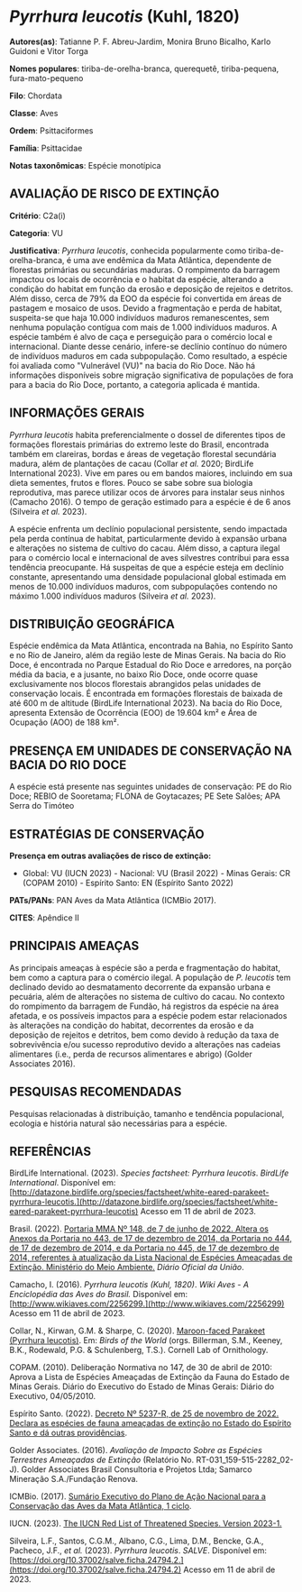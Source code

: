 # *Pyrrhura leucotis* (Kuhl, 1820)

**Autores(as)**: Tatianne P. F. Abreu-Jardim, Monira Bruno Bicalho, Karlo Guidoni e Vitor Torga

**Nomes populares**: tiriba-de-orelha-branca, querequetê, tiriba-pequena, fura-mato-pequeno

**Filo**: Chordata

**Classe**: Aves

**Ordem**: Psittaciformes

**Família**: Psittacidae

**Notas taxonômicas**: Espécie monotípica

## AVALIAÇÃO DE RISCO DE EXTINÇÃO

**Critério**: C2a(i)

**Categoria**: VU

**Justificativa**: *Pyrrhura leucotis*, conhecida popularmente como tiriba-de-orelha-branca, é uma ave endêmica da Mata Atlântica, dependente de florestas primárias ou secundárias maduras. O rompimento da barragem impactou os locais de ocorrência e o habitat da espécie, alterando a condição do habitat em função da erosão e deposição de rejeitos e detritos. Além disso, cerca de 79% da EOO da espécie foi convertida em áreas de pastagem e mosaico de usos. Devido a fragmentação e perda de habitat, suspeita-se que haja 10.000 indivíduos maduros remanescentes, sem nenhuma população contígua com mais de 1.000 indivíduos maduros. A espécie também é alvo de caça e perseguição para o comércio local e internacional. Diante desse cenário, infere-se declínio contínuo do número de indivíduos maduros em cada subpopulação. Como resultado, a espécie foi avaliada como "Vulnerável (VU)" na bacia do Rio Doce. Não há informações disponíveis sobre migração
significativa de populações de fora para a bacia do Rio Doce, portanto, a categoria aplicada é mantida.

## INFORMAÇÕES GERAIS

*Pyrrhura leucotis* habita preferencialmente o dossel de diferentes tipos de formações florestais primárias do extremo leste do Brasil, encontrada também em clareiras, bordas e áreas de vegetação florestal secundária madura, além de plantações de cacau (Collar *et al.* 2020; BirdLife International 2023). Vive em pares ou em bandos maiores, incluindo em sua dieta sementes, frutos e flores. Pouco se sabe sobre sua biologia reprodutiva, mas parece utilizar ocos de árvores para instalar seus ninhos (Camacho 2016). O tempo de geração estimado para a espécie é de 6 anos (Silveira *et al.* 2023).

A espécie enfrenta um declínio populacional persistente, sendo impactada pela perda contínua de habitat, particularmente devido à expansão urbana e alterações no sistema de cultivo do cacau. Além disso, a captura ilegal para o comércio local e internacional de aves silvestres contribui para essa tendência preocupante. Há suspeitas de que a espécie esteja em declínio constante, apresentando uma densidade populacional global estimada em menos de 10.000 indivíduos maduros, com subpopulações contendo no máximo 1.000 indivíduos maduros (Silveira *et al.* 2023).

## DISTRIBUIÇÃO GEOGRÁFICA

Espécie endêmica da Mata Atlântica, encontrada na Bahia, no Espírito Santo e no Rio de Janeiro, além da região leste de Minas Gerais. Na bacia do Rio Doce, é encontrada no Parque Estadual do Rio Doce e arredores, na porção média da bacia, e a jusante, no baixo Rio Doce, onde ocorre quase exclusivamente nos blocos florestais abrangidos pelas unidades de conservação locais. É encontrada em formações florestais de baixada de até 600 m de altitude (BirdLife International 2023). Na bacia do Rio Doce, apresenta Extensão de Ocorrência (EOO) de 19.604 km² e Área de Ocupação (AOO) de 188 km².

## PRESENÇA EM UNIDADES DE CONSERVAÇÃO NA BACIA DO RIO DOCE

A espécie está presente nas seguintes unidades de conservação: PE do Rio Doce; REBIO de Sooretama; FLONA de Goytacazes; PE Sete Salões; APA Serra do Timóteo

## ESTRATÉGIAS DE CONSERVAÇÃO

**Presença em outras avaliações de risco de extinção:**

-   Global: VU (IUCN 2023) -   Nacional: VU (Brasil 2022) -   Minas Gerais: CR (COPAM 2010) -   Espírito Santo: EN (Espírito Santo 2022)

**PATs/PANs**: PAN Aves da Mata Atlântica (ICMBio 2017).

**CITES**: Apêndice II

## PRINCIPAIS AMEAÇAS

As principais ameaças à espécie são a perda e fragmentação do habitat, bem como a captura para o comércio ilegal. A população de *P. leucotis* tem declinado devido ao desmatamento decorrente da expansão urbana e pecuária, além de alterações no sistema de cultivo do cacau. No contexto do rompimento da barragem de Fundão, há registros da espécie na área afetada, e os possíveis impactos para a espécie podem estar relacionados às alterações na condição do habitat, decorrentes da erosão e da deposição de rejeitos e detritos, bem como devido à redução da taxa de sobrevivência e/ou sucesso reprodutivo devido a alterações nas cadeias alimentares (i.e., perda de recursos alimentares e abrigo) (Golder Associates 2016).

## PESQUISAS RECOMENDADAS

Pesquisas relacionadas à distribuição, tamanho e tendência populacional, ecologia e história natural são necessárias para a espécie.

## REFERÊNCIAS

BirdLife International. (2023). *Species factsheet: Pyrrhura leucotis*.  *BirdLife International*. Disponível em: [http://datazone.birdlife.org/species/factsheet/white-eared-parakeet-pyrrhura-leucotis.](http://datazone.birdlife.org/species/factsheet/white-eared-parakeet-pyrrhura-leucotis) Acesso em 11 de abril de 2023.

Brasil. (2022). [Portaria MMA Nº 148, de 7 de junho de 2022. Altera os Anexos da Portaria no 443, de 17 de dezembro de 2014, da Portaria no 444, de 17 de dezembro de 2014, e da Portaria no 445, de 17 de dezembro de 2014, referentes à atualização da Lista Nacional de Espécies Ameaçadas de Extinção. Ministério do Meio Ambiente.](https://in.gov.br/en/web/dou/-/portaria-mma-n-148-de-7-de-junho-de-2022-406272733) *Diário Oficial da União*.

Camacho, I. (2016). *Pyrrhura leucotis (Kuhl, 1820)*. *Wiki Aves - A Enciclopédia das Aves do Brasil.* Disponível em: [http://www.wikiaves.com/2256299.](http://www.wikiaves.com/2256299) Acesso em 11 de abril de 2023.

Collar, N., Kirwan, G.M. & Sharpe, C. (2020). [Maroon-faced Parakeet (Pyrrhura leucotis)](https://doi.org/10.2173/bow.mafpar3.01). Em: *Birds of the World* (orgs. Billerman, S.M., Keeney, B.K., Rodewald, P.G. & Schulenberg, T.S.). Cornell Lab of Ornithology.

COPAM. (2010). Deliberação Normativa no 147, de 30 de abril de 2010: Aprova a Lista de Espécies Ameaçadas de Extinção da Fauna do Estado de Minas Gerais. Diário do Executivo do Estado de Minas Gerais: Diário do Executivo, 04/05/2010.

Espírito Santo. (2022). [Decreto Nº 5237-R, de 25 de novembro de 2022.  Declara as espécies de fauna ameaçadas de extinção no Estado do Espírito Santo e dá outras providências](https://iema.es.gov.br/Media/iema/FAUNA/Decreto%205237-R_2022_25-Nov%20-%20Fauna%20(s-peixes)%20-%20Lista%20de%20Esp%C3%A9cies%20Amea%C3%A7adas%20de%20Extin%C3%A7%C3%A3o.pdf).

Golder Associates. (2016). *Avaliação de Impacto Sobre as Espécies Terrestres Ameaçadas de Extinção* (Relatório No.  RT-031_159-515-2282_02-J). Golder Associates Brasil Consultoria e Projetos Ltda; Samarco Mineração S.A./Fundação Renova.

ICMBio. (2017). [Sumário Executivo do Plano de Ação Nacional para a Conservação das Aves da Mata Atlântica, 1 ciclo](https://www.gov.br/icmbio/pt-br/assuntos/biodiversidade/pan/pan-aves-da-mata-atlantica).

IUCN. (2023). [The IUCN Red List of Threatened Species. Version 2023-1.](https://www.iucnredlist.org.)

Silveira, L.F., Santos, C.G.M., Albano, C.G., Lima, D.M., Bencke, G.A., Pacheco, J.F., *et al.* (2023). *Pyrrhura leucotis*. *SALVE*. Disponível em: [https://doi.org/10.37002/salve.ficha.24794.2.](https://doi.org/10.37002/salve.ficha.24794.2) Acesso em 11 de abril de 2023.
